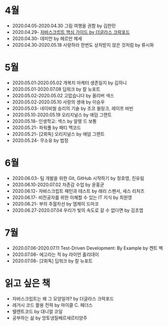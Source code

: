 # 4월

- 2020.04.05-2020.04.30 그림 여행을 권함 by 김한민
- 2020.04.29- [자바스크립트 핵심 가이드 by 더글라스 크락포드](/JavaScript/book-java-script-the-good-parts.md)
- 2020.04.30- 데미안 by 헤르만 헤세
- 2020.04.30-2020.05.18 사랑하라 한번도 상처받지 않은 것처럼 by 류시화

# 5월

- 2020.05.01-2020.05.02 개복치 마케터 생존일지 by 김하니
- 2020.05.01-2020.07.08 딥워크 by 칼 뉴포트
- 2020.05.02-2020.05.02 고맙습니다 by 올리버 색스
- 2020.05.02-2020.05.10 사랑의 생애 by 이승우
- 2020.05.03- 네이비씰 승리의 기술 by 조코 윌링크, 레이프 바빈
- 2020.05.10-2020.05.19 오리지널스 by 애덤 그랜트
- 2020.05.18- 인생학교: 섹스 by 알렝 드 보통
- 2020.05.21- 파워풀 by 패티 맥코드
- 2020.05.21- [2회독] 오리지널스 by 애덤 그랜트
- 2020.05.24- 무소유 by 법정

# 6월

- 2020.06.03- 팀 개발을 위한 Git, GitHub 시작하기 by 정호영, 진유림
- 2020.06.10-2020.07.02 자존감 수업 by 윤홍균
- 2020.06.12- 자바스크립트 패턴과 테스트 by 래리 스펜서, 세스 리처즈
- 2020.06.17- 비전공자를 위한 이해할 수 있는 IT 지식 by 최원영
- 2020.06.21- 부의 추월차선 by 엠제이 드마코
- 2020.06.27-2020.07.04 우리가 빛의 속도로 갈 수 없다면 by 김초엽

# 7월

- 2020.07.06-2020.07.11 Test-Driven Development: By Example by 켄트 벡
- 2020.07.08- 에고라는 적 by 라이언 홀리데이
- 2020.07.08- [2회독] 딥워크 by 칼 뉴포트

# 읽고 싶은 책

- 자바스크립트는 왜 그 모양일까? by 더글라스 크락포드
- 레거시 코드 활용 전략 by 마이클 C. 페더스
- 텔렌트코드 by 대니얼 코일
- 공부하는 삶 by 앙토냉질베르세르티양주

